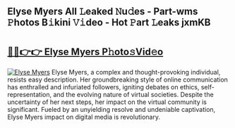 ## Elyse Myers All 𝙻eaked 𝙽u𝚍es - Part-wms 𝙿hotos B𝚒kini 𝚅𝚒deo - Hot 𝙿art 𝙻eaks jxmKB

# <h2><a href="http://ld4y1l.urlbe.top/?page=Elyse+Myers">🔗🔗👉👉 Elyse Myers P𝚑oto𝚜Vid𝚎o</a></h2>

[![Elyse Myers](https://i.imgur.com/eBuTRDB.gif)](http://ld4y1l.urlbe.top/?page=Elyse+Myers)
Elyse Myers, a complex and thought-provoking individual, resists easy description. Her groundbreaking style of online communication has enthralled and infuriated followers, igniting debates on ethics, self-representation, and the evolving nature of virtual societies. Despite the uncertainty of her next steps, her impact on the virtual community is significant. Fueled by an unyielding resolve and undeniable captivation, Elyse Myers impact on digital media is revolutionary.
